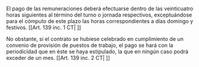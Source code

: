 El pago de las remuneraciones deberá efectuarse dentro de las veinticuatro horas siguientes al término del turno o jornada respectivos, exceptuándose para el cómputo de este plazo las horas correspondientes a días domingo y festivos. [[Art. 139 inc. 1 CT| ]]

No obstante, si el contrato se hubiese celebrado en cumplimiento de un convenio de provisión de puestos de trabajo, el pago se hará con la periodicidad que en éste se haya estipulado, la que en ningún caso podrá exceder de un mes. [[Art. 139 inc. 2 CT| ]]